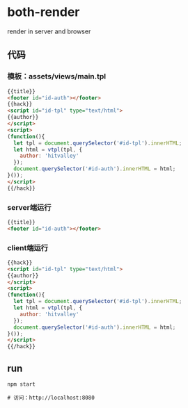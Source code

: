# both-render
render in server and browser

## 代码

### 模板：assets/views/main.tpl
```html
{{title}}
<footer id="id-auth"></footer>
{{hack}}
<script id="id-tpl" type="text/html">
{{author}}
</script>
<script>
(function(){
  let tpl = document.querySelector('#id-tpl').innerHTML;
  let html = vtpl(tpl, {
    author: 'hitvalley'
  });
  document.querySelector('#id-auth').innerHTML = html;
}());
</script>
{{/hack}}
```

### server端运行
```html
{{title}}
<footer id="id-auth"></footer>
```

### client端运行
```html
{{hack}}
<script id="id-tpl" type="text/html">
{{author}}
</script>
<script>
(function(){
  let tpl = document.querySelector('#id-tpl').innerHTML;
  let html = vtpl(tpl, {
    author: 'hitvalley'
  });
  document.querySelector('#id-auth').innerHTML = html;
}());
</script>
{{/hack}}
```

## run
```
npm start

# 访问：http://localhost:8080
```

